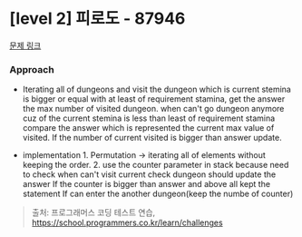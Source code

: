 # [level 2] 피로도 - 87946 

[문제 링크](https://school.programmers.co.kr/learn/courses/30/lessons/87946) 

### Approach
- Iterating all of dungeons and visit the dungeon which is current stemina is bigger or equal with at least of requirement stamina, get the answer the max number of visited dungeon. when can't go dungeon anymore cuz of the current stemina is less than least of requirement stamina compare the answer which is represented the current max value of visited. If the number of current visited is bigger than answer update.


- implementation 1. Permutation -> iterating all of elements without keeping the order. 2. use the counter parameter in stack because need to check when can't visit current check dungeon should update the answer If the counter is bigger than answer and above all kept the statement If can enter the another dungeon(keep the numbe of counter)


> 출처: 프로그래머스 코딩 테스트 연습, https://school.programmers.co.kr/learn/challenges
